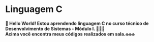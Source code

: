# Linguagem C

<h4>
<p>👋 Hello World! Estou aprendendo linguagem C no curso técnico de Desenvolvimento de Sistemas - Módulo I. 👩🏻‍💻 <br>
Acima você encontra meus códigos realizados em sala.🔝🔝🔝 </p>
</h4>
